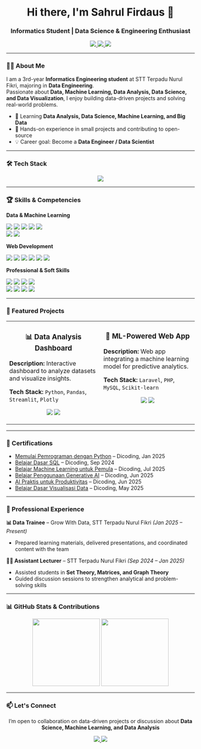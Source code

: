 <!-- Header -->
<h1 align="center">Hi there, I'm Sahrul Firdaus 👋</h1>
<h3 align="center">Informatics Student | Data Science & Engineering Enthusiast</h3>

<p align="center">
  <a href="https://portfolio-me.streamlit.app/">
    <img src="https://img.shields.io/badge/Portfolio-Visit-FF4B4B?style=for-the-badge&logo=streamlit&logoColor=white&labelColor=000000&animation=glow" />
  </a>
  <a href="https://www.linkedin.com/in/sahrul-firdaus">
    <img src="https://img.shields.io/badge/LinkedIn-Sahrul%20Firdaus-0077B5?style=for-the-badge&logo=linkedin&logoColor=white&labelColor=000000&animation=glow" />
  </a>
  <a href="mailto:sahr23114ti@student.nurulfikri.ac.id">
    <img src="https://img.shields.io/badge/Email-Contact%20Me-D14836?style=for-the-badge&logo=gmail&logoColor=white&labelColor=000000&animation=glow" />
  </a>
</p>

---

### 👨‍💻 About Me
I am a 3rd-year **Informatics Engineering student** at STT Terpadu Nurul Fikri, majoring in **Data Engineering**.  
Passionate about **Data, Machine Learning, Data Analysis, Data Science, and Data Visualization**, I enjoy building data-driven projects and solving real-world problems.

- 🌱 Learning **Data Analysis, Data Science, Machine Learning, and Big Data**  
- 💼 Hands-on experience in small projects and contributing to open-source  
- 💡 Career goal: Become a **Data Engineer / Data Scientist**  

---

### 🛠 Tech Stack
<p align="center">
  <img src="https://skillicons.dev/icons?i=python,java,php,mysql,html,css,javascript,laravel,git,github,vscode&theme=dark" />
</p>

---

### 🏆 Skills & Competencies

**Data & Machine Learning**  
<p>
  <img src="https://img.shields.io/badge/Data%20Mining-FF6F61?style=for-the-badge&logo=data:image/png;base64," />
  <img src="https://img.shields.io/badge/Machine%20Learning-6F42C1?style=for-the-badge&logo=python&logoColor=white" />
  <img src="https://img.shields.io/badge/Data%20Analysis-4CAF50?style=for-the-badge&logo=apache%20spark&logoColor=white" />
  <img src="https://img.shields.io/badge/Data%20Visualization-FF9800?style=for-the-badge&logo=tableau&logoColor=white" />
  <img src="https://img.shields.io/badge/Generative%20AI-00BCD4?style=for-the-badge&logo=openai&logoColor=white" />
  <br />
  <img src="https://img.shields.io/badge/Python-3776AB?style=for-the-badge&logo=python&logoColor=white" />
  <img src="https://img.shields.io/badge/SQL%20(MySQL)-4479A1?style=for-the-badge&logo=mysql&logoColor=white" />
</p>

**Web Development**  
<p>
  <img src="https://img.shields.io/badge/PHP-777BB4?style=for-the-badge&logo=php&logoColor=white" />
  <img src="https://img.shields.io/badge/Laravel-FF2D20?style=for-the-badge&logo=laravel&logoColor=white" />
  <img src="https://img.shields.io/badge/HTML-E34F26?style=for-the-badge&logo=html5&logoColor=white" />
  <img src="https://img.shields.io/badge/CSS-1572B6?style=for-the-badge&logo=css3&logoColor=white" />
  <img src="https://img.shields.io/badge/JavaScript-F7DF1E?style=for-the-badge&logo=javascript&logoColor=black" />
  <img src="https://img.shields.io/badge/Streamlit-FF4B4B?style=for-the-badge&logo=streamlit&logoColor=white" />
</p>

**Professional & Soft Skills**  
<p>
  <img src="https://img.shields.io/badge/Analytical%20Thinking-8BC34A?style=for-the-badge" />
  <img src="https://img.shields.io/badge/Problem%20Solving-FFC107?style=for-the-badge" />
  <img src="https://img.shields.io/badge/Data-Driven%20Decision%20Making-03A9F4?style=for-the-badge" />
  <img src="https://img.shields.io/badge/Communication%20%26%20Collaboration-E91E63?style=for-the-badge" />
  <br />
  <img src="https://img.shields.io/badge/Research%20%26%20Writing-9C27B0?style=for-the-badge" />
  <img src="https://img.shields.io/badge/Adaptability%20%26%20Curiosity-FF5722?style=for-the-badge" />
  <img src="https://img.shields.io/badge/Team%20Leadership-00BCD4?style=for-the-badge" />
  <img src="https://img.shields.io/badge/Public%20Speaking-795548?style=for-the-badge" />
</p>


---

### 🚀 Featured Projects
<table>
  <tr>
    <td width="50%" valign="top">
      <h3 align="center">📊 Data Analysis Dashboard</h3>
      <p><strong>Description:</strong> Interactive dashboard to analyze datasets and visualize insights.</p>
      <p><strong>Tech Stack:</strong> <code>Python</code>, <code>Pandas</code>, <code>Streamlit</code>, <code>Plotly</code></p>
      <p align="center">
        <a href="LINK_TO_REPO" target="_blank"><img src="https://img.shields.io/badge/GitHub-View%20Code-181717?style=for-the-badge&logo=github&logoColor=white&animation=glow"></a>
        <a href="LINK_TO_LIVE_DEMO" target="_blank"><img src="https://img.shields.io/badge/Live-Demo-brightgreen?style=for-the-badge&logo=vercel&logoColor=white&animation=glow"></a>
      </p>
    </td>
    <td width="50%" valign="top">
      <h3 align="center">🤖 ML-Powered Web App</h3>
      <p><strong>Description:</strong> Web app integrating a machine learning model for predictive analytics.</p>
      <p><strong>Tech Stack:</strong> <code>Laravel</code>, <code>PHP</code>, <code>MySQL</code>, <code>Scikit-learn</code></p>
      <p align="center">
        <a href="LINK_TO_REPO" target="_blank"><img src="https://img.shields.io/badge/GitHub-View%20Code-181717?style=for-the-badge&logo=github&logoColor=white&animation=glow"></a>
        <a href="LINK_TO_LIVE_DEMO" target="_blank"><img src="https://img.shields.io/badge/Live-Demo-brightgreen?style=for-the-badge&logo=vercel&logoColor=white&animation=glow"></a>
      </p>
    </td>
  </tr>
</table>

---

### 📜 Certifications
- [Memulai Pemrograman dengan Python](https://dicoding.com/certificates/10P8204KVPQK) – Dicoding, Jan 2025  
- [Belajar Dasar SQL](https://dicoding.com/certificates/NVP750424XR0) – Dicoding, Sep 2024  
- [Belajar Machine Learning untuk Pemula](https://www.dicoding.com/certificates/KEXL2E20WZG2) – Dicoding, Jul 2025  
- [Belajar Penggunaan Generative AI](https://dicoding.com/certificates/L4PQENYOOPO1) – Dicoding, Jun 2025  
- [AI Praktis untuk Produktivitas](https://dicoding.com/certificates/81P2LE57YΖΟΥ) – Dicoding, Jun 2025  
- [Belajar Dasar Visualisasi Data](https://dicoding.com/certificates/6RPNRQD98X2M) – Dicoding, May 2025  

---

### 💼 Professional Experience
**📊 Data Trainee** – Grow With Data, STT Terpadu Nurul Fikri *(Jan 2025 – Present)*  
- Prepared learning materials, delivered presentations, and coordinated content with the team  

**👨‍🏫 Assistant Lecturer** – STT Terpadu Nurul Fikri *(Sep 2024 – Jan 2025)*  
- Assisted students in **Set Theory, Matrices, and Graph Theory**  
- Guided discussion sessions to strengthen analytical and problem-solving skills  

---

### 📊 GitHub Stats & Contributions
<p align="center">
  <img src="https://github-readme-stats.vercel.app/api?username=SahrulFirdaus779&show_icons=true&theme=dark&count_private=true&include_all_commits=true" height="180em" />
  <img src="https://github-readme-stats.vercel.app/api/top-langs/?username=SahrulFirdaus779&layout=compact&theme=dark" height="180em" />
</p>

---

### 📫 Let's Connect
<p align="center">
I’m open to collaboration on data-driven projects or discussion about <strong>Data Science, Machine Learning, and Data Analysis</strong>
</p>
<p align="center">
  <a href="https://www.linkedin.com/in/sahrul-firdaus">
    <img src="https://img.shields.io/badge/LinkedIn-Sahrul%20Firdaus-0077B5?style=for-the-badge&logo=linkedin&logoColor=white&animation=glow" />
  </a>
  <a href="mailto:sahr23114ti@student.nurulfikri.ac.id">
    <img src="https://img.shields.io/badge/Email-Contact%20Me-D14836?style=for-the-badge&logo=gmail&logoColor=white&animation=glow" />
  </a>
</p>
